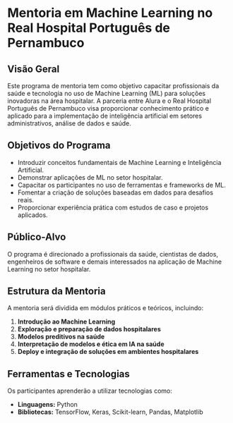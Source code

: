 # Mentoria em Machine Learning no Real Hospital Português de Pernambuco

## Visão Geral
Este programa de mentoria tem como objetivo capacitar profissionais da saúde e tecnologia no uso de Machine Learning (ML) para soluções inovadoras na área hospitalar. A parceria entre Alura e o Real Hospital Português de Pernambuco visa proporcionar conhecimento prático e aplicado para a implementação de inteligência artificial em setores administrativos, análise de dados e saúde.

## Objetivos do Programa
- Introduzir conceitos fundamentais de Machine Learning e Inteligência Artificial.
- Demonstrar aplicações de ML no setor hospitalar.
- Capacitar os participantes no uso de ferramentas e frameworks de ML.
- Fomentar a criação de soluções baseadas em dados para desafios reais.
- Proporcionar experiência prática com estudos de caso e projetos aplicados.

## Público-Alvo
O programa é direcionado a profissionais da saúde, cientistas de dados, engenheiros de software e demais interessados na aplicação de Machine Learning no setor hospitalar.

## Estrutura da Mentoria
A mentoria será dividida em módulos práticos e teóricos, incluindo:
1. **Introdução ao Machine Learning**
2. **Exploração e preparação de dados hospitalares**
3. **Modelos preditivos na saúde**
4. **Interpretação de modelos e ética em IA na saúde**
5. **Deploy e integração de soluções em ambientes hospitalares**

## Ferramentas e Tecnologias
Os participantes aprenderão a utilizar tecnologias como:
- **Linguagens:** Python
- **Bibliotecas:** TensorFlow, Keras, Scikit-learn, Pandas, Matplotlib
